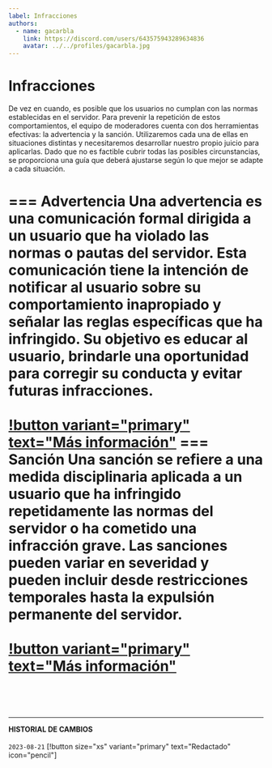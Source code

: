 ```yaml
---
label: Infracciones
authors:
  - name: gacarbla
    link: https://discord.com/users/643575943289634836
    avatar: ../../profiles/gacarbla.jpg
---
```

# Infracciones
De vez en cuando, es posible que los usuarios no cumplan con las normas establecidas en el servidor. Para prevenir la repetición de estos comportamientos, el equipo de moderadores cuenta con dos herramientas efectivas: la advertencia y la sanción. Utilizaremos cada una de ellas en situaciones distintas y necesitaremos desarrollar nuestro propio juicio para aplicarlas. Dado que no es factible cubrir todas las posibles circunstancias, se proporciona una guía que deberá ajustarse según lo que mejor se adapte a cada situación.

=== Advertencia
Una advertencia es una comunicación formal dirigida a un usuario que ha violado las normas o pautas del servidor. Esta comunicación tiene la intención de notificar al usuario sobre su comportamiento inapropiado y señalar las reglas específicas que ha infringido. Su objetivo es educar al usuario, brindarle una oportunidad para corregir su conducta y evitar futuras infracciones.<br><br>
[!button variant="primary" text="Más información"](./advertencia/advertencia.md)
=== Sanción
Una sanción se refiere a una medida disciplinaria aplicada a un usuario que ha infringido repetidamente las normas del servidor o ha cometido una infracción grave. Las sanciones pueden variar en severidad y pueden incluir desde restricciones temporales hasta la expulsión permanente del servidor.<br><br>
[!button variant="primary" text="Más información"](./sanción/sanción.md)
===

<br><br><br>
** **
**HISTORIAL DE CAMBIOS**<br><br> 
`2023-08-21` [!button size="xs" variant="primary" text="Redactado" icon="pencil"]